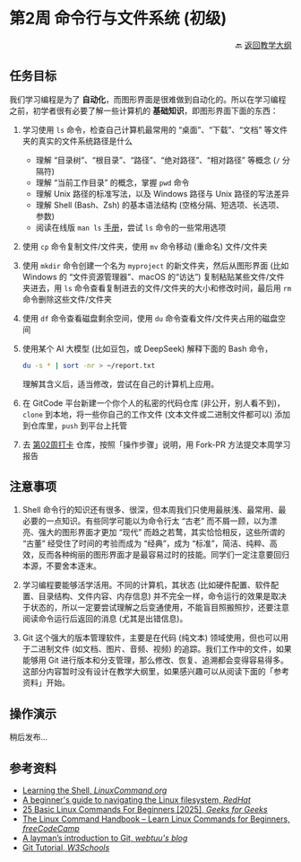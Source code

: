 # 第2周 命令行与文件系统 (初级)

<p align="right">🔙 <a href="https://gitcode.com/cueb-fintech/courses#%E6%95%99%E5%AD%A6%E5%A4%A7%E7%BA%B2">返回教学大纲</a></p>

## 任务目标

我们学习编程是为了 **自动化**，而图形界面是很难做到自动化的。所以在学习编程之前，初学者很有必要了解一些计算机的 **基础知识**，即图形界面下面的东西：

1. 学习使用 `ls` 命令，检查自己计算机最常用的 “桌面”、“下载”、“文档” 等文件夹的真实的文件系统路径是什么
    - 理解 “目录树”、“根目录”、“路径”、“绝对路径”、“相对路径” 等概念 (`/` 分隔符)
    - 理解 “当前工作目录” 的概念，掌握 `pwd` 命令
    - 理解 Unix 路径的标准写法，以及 Windows 路径与 Unix 路径的写法差异
    - 理解 Shell (Bash、Zsh) 的基本语法结构 (空格分隔、短选项、长选项、参数)
    - 阅读在线版 `man ls` [手册](https://man7.org/linux/man-pages/man1/ls.1.html)，尝试 `ls` 命令的一些常用选项
1. 使用 `cp` 命令复制文件/文件夹，使用 `mv` 命令移动 (重命名) 文件/文件夹
1. 使用 `mkdir` 命令创建一个名为 `myproject` 的新文件夹，然后从图形界面 (比如 Windows 的 “文件资源管理器”、macOS 的“访达”) 复制粘贴某些文件/文件夹进去，用 `ls` 命令查看复制进去的文件/文件夹的大小和修改时间，最后用 `rm` 命令删除这些文件/文件夹
1. 使用 `df` 命令查看磁盘剩余空间，使用 `du` 命令查看文件/文件夹占用的磁盘空间
1. 使用某个 AI 大模型 (比如豆包，或 DeepSeek) 解释下面的 Bash 命令，

    ```bash
    du -s * | sort -nr > ~/report.txt
    ```

    理解其含义后，适当修改，尝试在自己的计算机上应用。
1. 在 GitCode 平台新建一个你个人的私密的代码仓库 (非公开，别人看不到)，`clone` 到本地，将一些你自己的工作文件 (文本文件或二进制文件都可以) 添加到仓库里，`push` 到平台上托管
1. 去 [第02周打卡](https://gitcode.com/cueb-fintech/week02) 仓库，按照「操作步骤」说明，用 Fork-PR 方法提交本周学习报告

## 注意事项

1. Shell 命令行的知识还有很多、很深，但本周我们只使用最肤浅、最常用、最必要的一点知识。有些同学可能以为命令行太 “古老” 而不屑一顾，以为漂亮、强大的图形界面才更加 “现代” 而趋之若鹜，其实恰恰相反，这些所谓的 “古董” 经受住了时间的考验而成为 “经典”，成为 “标准”，简洁、纯粹、高效，反而各种绚丽的图形界面才是最容易过时的技能。同学们一定注意要回归本源，不要舍本逐末。

1. 学习编程要能够活学活用。不同的计算机，其状态 (比如硬件配置、软件配置、目录结构、文件内容、内存信息) 并不完全一样，命令运行的效果是取决于状态的，所以一定要尝试理解之后变通使用，不能盲目照搬照抄，还要注意阅读命令运行后返回的消息 (尤其是出错信息)。

1. Git 这个强大的版本管理软件，主要是在代码 (纯文本) 领域使用，但也可以用于二进制文件 (如文档、图片、音频、视频) 的追踪。我们工作中的文件，如果能够用 Git 进行版本和分支管理，那么修改、恢复、追溯都会变得容易得多。这部分内容暂时没有设计在教学大纲里，如果感兴趣可以从阅读下面的「参考资料」开始。

## 操作演示

稍后发布...

## 参考资料

- [Learning the Shell, *LinuxCommand.org*](https://linuxcommand.org/lc3_learning_the_shell.php)
- [A beginner's guide to navigating the Linux filesystem, *RedHat*](https://www.redhat.com/en/blog/navigating-linux-filesystem)
- [25 Basic Linux Commands For Beginners [2025], *Geeks for Geeks*](https://www.geeksforgeeks.org/basic-linux-commands/)
- [The Linux Command Handbook – Learn Linux Commands for Beginners, *freeCodeCamp*](https://www.freecodecamp.org/news/the-linux-commands-handbook/)
- [A layman’s introduction to Git, *webtuu's blog*](https://webtuu.com/blog/04/a-laymans-introduction-to-git)
- [Git Tutorial, *W3Schools*](https://www.w3schools.com/git/)